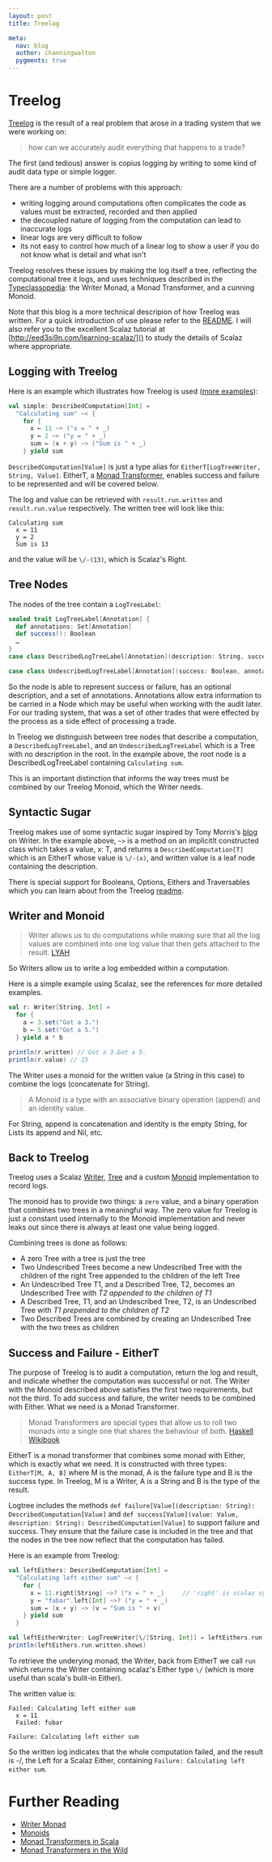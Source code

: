 ```yaml
---
layout: post
title: Treelog

meta:
  nav: blog
  author: channingwalton
  pygments: true
---
```


Treelog
=======

[Treelog](https://github.com/lancewalton/treelog) is the result of a real problem that arose in a trading system that we were working on: 
> how can we accurately audit everything that happens to a trade?

The first (and tedious) answer is copius logging by writing to some kind of audit data type or simple logger.

There are a number of problems with this approach:

- writing logging around computations often complicates the code as values must be extracted, recorded and then applied
- the decoupled nature of logging from the computation can lead to inaccurate logs
- linear logs are very difficult to follow
- its not easy to control how much of a linear log to show a user if you do not know what is detail and what isn't

Treelog resolves these issues by making the log itself a tree, reflecting the computational tree it logs, and uses techniques described in the [Typeclassopedia](http://www.haskell.org/wikiupload/e/e9/Typeclassopedia.pdf): the Writer Monad, a Monad Transformer, and a cunning Monoid.

Note that this blog is a more technical descripion of how Treelog was written. For a quick introduction of use please refer to the [README](https://github.com/lancewalton/treelog).
I will also refer you to the excellent Scalaz tutorial at [http://eed3si9n.com/learning-scalaz/]() to study the details of Scalaz where appropriate.

Logging with Treelog
--------------------
Here is an example which illustrates how Treelog is used ([more examples](https://github.com/lancewalton/treelog#treelog-examples)):

```scala
val simple: DescribedComputation[Int] = 
  "Calculating sum" ~< {
    for {
      x ← 11 ~> ("x = " + _)
      y ← 2 ~> ("y = " + _)
      sum ← (x + y) ~> ("Sum is " + _)
    } yield sum
```

`DescribedComputation[Value]` is just a type alias for `EitherT[LogTreeWriter, String, Value]`. EitherT, a [Monad Transformer](http://eed3si9n.com/learning-scalaz/Monad+transformers.html), enables success and failure to be represented and will be covered below. 

The log and value can be retrieved with `result.run.written` and `result.run.value` respectively. The written tree will look like this:

```
Calculating sum
  x = 11
  y = 2
  Sum is 13
```

and the value will be `\/-(13)`, which is Scalaz's Right.

Tree Nodes
----------

The nodes of the tree contain a `LogTreeLabel`:
```scala
sealed trait LogTreeLabel[Annotation] {
  def annotations: Set[Annotation]
  def success(): Boolean
  …
}
case class DescribedLogTreeLabel[Annotation](description: String, success: Boolean, annotations: Set[Annotation] = Set[Annotation]()) extends LogTreeLabel[Annotation] { … }

case class UndescribedLogTreeLabel[Annotation](success: Boolean, annotations: Set[Annotation] = Set[Annotation]()) extends LogTreeLabel[Annotation] { … }
```

So the node is able to represent success or failure, has an optional description, and a set of annotations. Annotations allow extra information to be carried in a Node which may be useful when working with the audit later. For our trading system, that was a set of other trades that were effected by the process as a side effect of processing a trade.

In Treelog we distinguish between tree nodes that describe a computation, a `DescribedLogTreeLabel`, and an `UndescribedLogTreeLabel` which is a Tree with no description in the root. In the example above, the root node is a DescribedLogTreeLabel containing `Calculating sum`.

This is an important distinction that informs the way trees must be combined by our Treelog Monoid, which the Writer needs.

Syntactic Sugar
---------------
Treelog makes use of some syntactic sugar inspired by Tony Morris's [blog](http://blog.tmorris.net/posts/the-writer-monad-using-scala-example/) on Writer. In the example above, `~>` is a method on an implicitlt constructed class which takes a value, x: T, and returns a `DescribedComputation[T]` which is an EitherT whose value is `\/-(x)`, and written value is a leaf node containing the description.

There is special support for Booleans, Options, Eithers and Traversables which you can learn about from the Treelog [readme](https://github.com/lancewalton/treelog/blob/master/README.md).

Writer and Monoid
-----------------

> Writer allows us to do computations while making sure that all the log values are combined into one log value that then gets attached to the result. [LYAH](http://learnyouahaskell.com/for-a-few-monads-more)

So Writers allow us to write a log embedded within a computation.

Here is a simple example using Scalaz, see the references for more detailed examples.

```scala
val r: Writer[String, Int] = 
  for {
    a ← 3.set("Got a 3.")
    b ← 5.set("Got a 5.")
  } yield a * b

println(r.written) // Got a 3.Got a 5.
println(r.value) // 15
```
The Writer uses a monoid for the written value (a String in this case) to combine the logs (concatenate for String).


> A Monoid is a type with an associative binary operation (append) and an identity value. 

For String, append is concatenation and identity is the empty String, for Lists its append and Nil, etc.

Back to Treelog
---------------

Treelog uses a Scalaz [Writer](http://eed3si9n.com/learning-scalaz/Writer.html), [Tree](http://eed3si9n.com/learning-scalaz/Tree.html) and a custom [Monoid](http://eed3si9n.com/learning-scalaz/Monoid.html) implementation to record logs.

The monoid has to provide two things: a `zero` value, and a binary operation that combines two trees in a meaningful way. The zero value for Treelog is just a constant used internally to the Monoid implementation and never leaks out since there is always at least one value being logged.

Combining trees is done as follows:

- A zero Tree with a tree is just the tree
- Two Undescribed Trees become a new Undescribed Tree with the children of the right Tree appended to the children of the left Tree
- An Undescribed Tree T1, and a Described Tree, T2, becomes an Undescribed Tree with *T2 appended to the children of T1*
- A Described Tree, T1, and an Undescribed Tree, T2, is an Undescribed Tree with *T1 prepended to the children of T2*
- Two Described Trees are combined by creating an Undescribed Tree with the two trees as children

Success and Failure - EitherT
-------------------

The purpose of Treelog is to audit a computation, return the log and result, and indicate whether the computation was successful or not. The Writer with the Monoid described above satisfies the first two requirements, but not the third. To add success and failure, the writer needs to be combined with Either. What we need is a Monad Transformer.

> Monad Transformers are special types that allow us to roll two monads into a single one that shares the behaviour of both. [Haskell Wikibook](http://en.wikibooks.org/wiki/Haskell/Monad_transformers)

EitherT is a monad transformer that combines some monad with Either, which is exactly what we need. It is constructed with three types: `EitherT[M, A, B]` where M is the monad, A is the failure type and B is the success type. In Treelog, M is a Writer, A is a String and B is the type of the result.

Logtree includes the methods `def failure[Value](description: String): DescribedComputation[Value]` and `def success[Value](value: Value, description: String): DescribedComputation[Value]` to support failure and success. They ensure that the failure case is included in the tree and that the nodes in the tree now reflect that the computation has failed.

Here is an example from Treelog:

```scala
val leftEithers: DescribedComputation[Int] = 
  "Calculating left either sum" ~< {
    for {
      x ← 11.right[String] ~>? ("x = " + _)     // 'right' is scalaz syntactic sugar for creating an \/
      y ← "fubar".left[Int] ~>? ("y = " + _)
      sum ← (x + y) ~> (v ⇒ "Sum is " + v)
    } yield sum
  }

val leftEitherWriter: LogTreeWriter[\/[String, Int]] = leftEithers.run
println(leftEithers.run.written.shows)
```
To retrieve the underying monad, the Writer, back from EitherT we call `run` which returns the Writer containing scalaz's Either type `\/` (which is more useful than scala's bulit-in Either).

The written value is:
```
Failed: Calculating left either sum
  x = 11
  Failed: fubar

Failure: Calculating left either sum
```

So the written log indicates that the whole computation failed, and the result is -\/, the Left for a Scalaz Either, containing `Failure: Calculating left either sum`.


Further Reading
===============

- [Writer Monad](http://eed3si9n.com/learning-scalaz/Writer.html)
- [Monoids](http://eed3si9n.com/learning-scalaz/Monoid.html)
- [Monad Transformers in Scala](http://debasishg.blogspot.co.uk/2011/07/monad-transformers-in-scala.html)
- [Monad Transformers in the Wild](http://www.slideshare.net/StackMob/monad-transformers-in-the-wild)